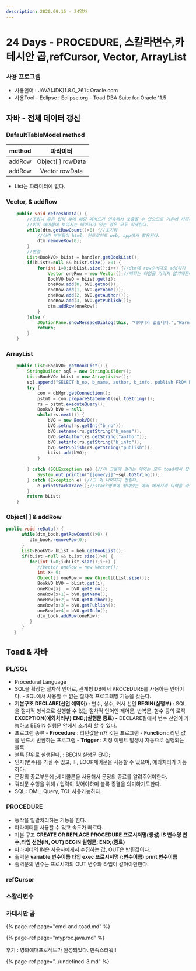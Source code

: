 ```yaml
---
description: 2020.09.15 - 24일차
---
```


# 24 Days - PROCEDURE, 스칼라변수,카테시안 곱,refCursor, Vector, ArrayList

### 사용 프로그램

* 사용언어 : JAVA\(JDK\)1.8.0\_261 : Oracle.com
* 사용Tool  - Eclipse : Eclipse.org - Toad DBA Suite for Oracle 11.5

## 자바 - 전체 데이터 갱신

### DafaultTableModel method

| method | 파라미터 |
| :---: | :---: |
| addRow | Object\[ \] rowData |
| addRow | Vector rowData |

* List는 파라미터에 없다.

### Vector, & addRow

```java
	public void refreshData() {
		//조회나 혹은 입력 후에 해당 메서드가 연속해서 호출될 수 있으므로 기존에 처리된 결과 화면을 초기화 해야한다.
		//이미 테이블에 보여지는 테이터가 있는 경우 모두 삭제한다.
		while(dtm.getRowCount()>0) {//초기화
			//이런 부분들이 html, 안드로이드 web, app에서 활용된다.
			dtm.removeRow(0);
		}
		//연결
		List<BookVO> bList = handler.getBookList();
		if(bList!=null && bList.size() >0) {
			for(int i=0;i<bList.size();i++) {//dtm에 row순서대로 add하기
				Vector oneRow = new Vector();//벡터는 타입을 가리지 않기때문에 바로 값을 받을 수 있다.
				BookVO bVO = bList.get(i);
				oneRow.add(0, bVO.getno());
				oneRow.add(1, bVO.getname());
				oneRow.add(2, bVO.getAuthor());
				oneRow.add(3, bVO.getPublish());
				dtm.addRow(oneRow);
			}
		}else {
			JOptionPane.showMessageDialog(this, "데이터가 없습니다.","Warning", JOptionPane.ERROR_MESSAGE);
			return;
		}
	}
```

### ArrayList

```java
	public List<BookVO> getBookList() {
		StringBuilder sql = new StringBuilder();
		List<BookVO> bList = new ArrayList<>();
		sql.append("SELECT b_no, b_name, author, b_info, publish FROM book2020");
		try {
			con = dbMgr.getConnection();
			pstmt = con.prepareStatement(sql.toString());
			rs = pstmt.executeQuery();
			BookVO bVO = null;
			while(rs.next()) {
				bVO = new BookVO();
				bVO.setno(rs.getInt("b_no"));
				bVO.setname(rs.getString("b_name"));
				bVO.setAuthor(rs.getString("author"));
				bVO.setinfo(rs.getString("b_info"));
				bVO.setPublish(rs.getString("publish"));
				bList.add(bVO);
			}
			
		} catch (SQLException se) {//이 그물에 걸리는 에외는 모두 toad에서 잡히는 에러이다.
			System.out.println("[[query]]"+sql.toString());
		} catch (Exception e) {//그 외 나머지가 잡힌다.
			e.printStackTrace();//stack영역에 쌓여있는 에러 메세지의 이력을 라인번호와 함께 출력
		}
		return bList;
	}
```

### Object\[ \] & addRow

```java
public void reData() {
      while(dtm_book.getRowCount()>0) {
         dtm_book.removeRow(0);
      }
      List<BookVO> bList = beh.getBookList();
      if(bList!=null && bList.size()>0) {
         for(int i=0;i<bList.size();i++) {
            //Vector oneRow = new Vector();
            int x= 0;
            Object[] oneRow = new Object[bList.size()];
            BookVO bVO = bList.get(i);
            oneRow[x]  = bVO.getB_no();
            oneRow[x+1]= bVO.getName();
            oneRow[x+2]= bVO.getAuthor();
            oneRow[x+3]= bVO.getPublish();
            oneRow[x+4]= bVO.getInfo();
            dtm_book.addRow(oneRow);
         }
      }
   }
```

## Toad & 자바

### PL/SQL

* Procedural Language
* SQL을 확장한 절차적 언어로, 관계형 DB에서 PROCEDURE를 사용하는 언어이다. - SQL에서 사용할 수 없는 절차적 프로그래밍 기능을 갖는다.
* **기본구조** **DECLARE\(선언 예약어\)** : 변수, 상수, 커서 선언 **BEGIN\(실행부\)** : SQL을 절차적 형식으로 실행할 수 있는 절차적 언어인 제어문, 반복문, 함수 등의 로직 **EXCEPTION\(예외처리부\)**  **END;\(실행문 종료\) -** DECLARE절에서 변수 선언이 가능하고 BEGIN 실행문 안에서 초기화 할 수 있다.
* 프로그램 종류 - **Procedure** : 리턴값을 n개 갖는 프로그램 - **Function**    : 리턴 값을 반드시 반환하는 프로그램 - **Trigger**       : 지정 이벤트 발생시 자동으로 실행되는 블록
* 블록 단위로 실행된다, :  BEGIN 실행문 END;
* 인자\(변수\)를 가질 수 있고, IF, LOOP제어문을 사용할 수 있으며, 예외처리가 가능하다.
* 문장의 종료부분에 ;세미콜론을 사용해서 문장의 종료를 알려주어야한다.
* 쿼리문 수행을 위해 / 입력이 있어야하며 블록 종결을 의미하기도한다.
* SQL : DML, Query,  TCL 사용가능하다.

### PROCEDURE

* 동작을 일괄처리하는 기능을 한다.
* 파라미터를 사용할 수 있고 속도가 빠르다.
* 기본 구조 **CREATE OR REPLACE PROCEDURE 프로시저명\(생성\) IS 변수명 변수,타입 선언\(IN, OUT\) BEGIN 실행문; END;\(종료\)**
* 파라미터의 IN은 사용자에게서 수집하는 값, OUT은 반환값이다.
* 출력문 **variable 변수이름 타입 exec 프로시저명 \(:변수이름\) print 변수이름**
* 출력문의 변수는 프로시저의 OUT 변수와 타입이 같아야만한다.

### refCursor

### 스칼라변수

### 카테시안 곱

{% page-ref page="cmd-and-toad.md" %}

{% page-ref page="myproc.java.md" %}



후기 :  영화예매프로젝트가 완성되었다. 만족스러워!!

{% page-ref page="../undefined-3.md" %}



